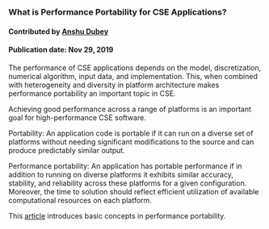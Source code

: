 ### What is Performance Portability for CSE Applications?
#### Contributed by [Anshu Dubey](https://github.com/adubey64)

#### Publication date: Nov 29, 2019 

<!--deck start--->

The performance of CSE  applications depends on the model, discretization, numerical algorithm, input data, and implementation.  This, when combined with heterogeneity and diversity in platform architecture makes performance portability an important topic in CSE.

<!--deck end--->


<!--body start--->
Achieving good performance across a range of platforms is an important goal for high-performance CSE software.  

Portability: An application code is portable if it can run on a diverse set of platforms without
needing significant modifications to the source and can produce predictably similar output.

Performance portability: An application has portable performance if in addition to running on
diverse platforms it exhibits similar accuracy, stability, and reliability across these platforms for a
given configuration. Moreover, the time to solution should reflect efficient utilization of available
computational resources on each platform.

This [article](/blog_posts/UnderstandingPerfPortabilityForCSEApps) introduces basic concepts in performance portability.

<!--body end--->

<!---
Publish: yes
Pinned: yes
Topics: performance portability
--->
